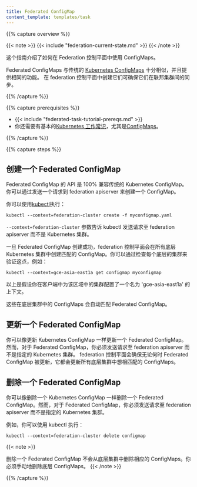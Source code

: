 ```yaml
---
title: Federated ConfigMap
content_template: templates/task
---
```


{{% capture overview %}}

{{< note >}}
{{< include "federation-current-state.md" >}}
{{< /note >}}

<!-- This guide explains how to use ConfigMaps in a Federation control plane. -->

这个指南介绍了如何在 Federation 控制平面中使用 ConfigMaps。

<!-- Federated ConfigMaps are very similar to the traditional [Kubernetes
ConfigMaps](/docs/tasks/configure-pod-container/configure-pod-configmap/) and provide the same functionality.
Creating them in the federation control plane ensures that they are synchronized
across all the clusters in federation. -->

Federated ConfigMaps 与传统的 [Kubernetes
ConfigMaps](/docs/tasks/configure-pod-container/configure-pod-configmap/) 十分相似，并且提供相同的功能。
在 federation 控制平面中创建它们可确保它们在联邦集群间的同步。

{{% /capture %}}

{{% capture prerequisites %}}

<!-- * {{< include "federated-task-tutorial-prereqs.md" >}} -->
<!-- * You should also have a basic
[working knowledge of Kubernetes](/docs/setup/pick-right-solution/) in
general and [ConfigMaps](/docs/tasks/configure-pod-container/configure-pod-configmap/) in particular. -->

* {{< include "federated-task-tutorial-prereqs.md" >}}
* 你还需要有基本的[Kubernetes 工作常识](/docs/setup/pick-right-solution/)，尤其是[ConfigMaps](/docs/tasks/configure-pod-container/configure-pod-configmap/)。

{{% /capture %}}

{{% capture steps %}}

<!-- ## Creating a Federated ConfigMap -->

## 创建一个 Federated ConfigMap

<!-- The API for Federated ConfigMap is 100% compatible with the
API for traditional Kubernetes ConfigMap. You can create a ConfigMap by sending
a request to the federation apiserver. -->

Federated ConfigMap 的 API 是 100% 兼容传统的 Kubernetes ConfigMap。你可以通过发送一个请求到 federation apiserver 来创建一个 ConfigMap。

<!-- You can do that using [kubectl](/docs/user-guide/kubectl/) by running: -->

你可以使用[kubectl](/docs/user-guide/kubectl/)执行：

``` shell
kubectl --context=federation-cluster create -f myconfigmap.yaml
```

<!-- The `--context=federation-cluster` flag tells kubectl to submit the
request to the Federation apiserver instead of sending it to a Kubernetes
cluster. -->

`--context=federation-cluster` 参数告诉 kubectl 发送请求至 federation apiserver 而不是 Kubernetes 集群。

<!-- Once a Federated ConfigMap is created, the federation control plane will create
a matching ConfigMap in all underlying Kubernetes clusters.
You can verify this by checking each of the underlying clusters, for example: -->

一旦 Federated ConfigMap 创建成功，federation 控制平面会在所有底层 Kubernetes 集群中创建匹配的 ConfigMap。你可以通过检查每个底层的集群来验证这点，例如：

``` shell
kubectl --context=gce-asia-east1a get configmap myconfigmap
```

<!-- The above assumes that you have a context named 'gce-asia-east1a'
configured in your client for your cluster in that zone. -->

以上是假设你在客户端中为该区域中的集群配置了一个名为 'gce-asia-east1a' 的上下文。

<!-- These ConfigMaps in underlying clusters will match the Federated ConfigMap. -->
这些在底层集群中的 ConfigMaps 会自动匹配 Federated ConfigMap。


<!-- ## Updating a Federated ConfigMap -->

## 更新一个 Federated ConfigMap

<!-- You can update a Federated ConfigMap as you would update a Kubernetes
ConfigMap; however, for a Federated ConfigMap, you must send the request to
the federation apiserver instead of sending it to a specific Kubernetes cluster.
The federation control plane ensures that whenever the Federated ConfigMap is
updated, it updates the corresponding ConfigMaps in all underlying clusters to
match it. -->

你可以像更新 Kubernetes ConfigMap 一样更新一个 Federated ConfigMap。然而，对于 Federated ConfigMap，你必须发送请求至 federation apiserver 而不是指定的 Kubernetes 集群。
federation 控制平面会确保无论何时 Federated ConfigMap 被更新，它都会更新所有底层集群中想相匹配的 ConfigMaps。

<!-- ## Deleting a Federated ConfigMap -->

## 删除一个 Federated ConfigMap

<!-- You can delete a Federated ConfigMap as you would delete a Kubernetes
ConfigMap; however, for a Federated ConfigMap, you must send the request to
the federation apiserver instead of sending it to a specific Kubernetes cluster. -->

你可以像删除一个 Kubernetes ConfigMap 一样删除一个 Federated ConfigMap。然而，对于 Federated ConfigMap，你必须发送请求至 federation apiserver 而不是指定的 Kubernetes 集群。

<!-- For example, you can do that using kubectl by running: -->

例如，你可以使用 kubectl 执行：

```shell
kubectl --context=federation-cluster delete configmap
```

{{< note >}}
<!-- Deleting a Federated ConfigMap does not delete the corresponding ConfigMaps from underlying clusters. You must delete the underlying ConfigMaps manually. -->

删除一个 Federated ConfigMap 不会从底层集群中删除相应的 ConfigMaps。你必须手动地删除底层 ConfigMaps。
{{< /note >}}

{{% /capture %}}


